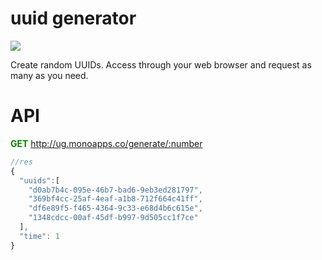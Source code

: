 
uuid generator
==
<a href="https://codeclimate.com/github/dmartz86/ug"><img src="https://codeclimate.com/github/dmartz86/ug/badges/gpa.svg" /></a>

Create random UUIDs. Access through your web browser and request as many as you need.  

API
==
<strong style='color: green'>GET</strong> http://ug.monoapps.co/generate/:number
````js
//res
{
  "uuids":[
    "d0ab7b4c-095e-46b7-bad6-9eb3ed281797",
    "369bf4cc-25af-4eaf-a1b8-712f664c41ff",
    "df6e89f5-f465-4364-9c33-e68d4b6c615e",
    "1348cdcc-00af-45df-b997-9d505cc1f7ce"
  ],
  "time": 1
}

````
